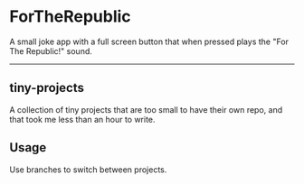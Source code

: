 # ForTheRepublic
A small joke app with a full screen button that when pressed plays the "For The Republic!" sound.

---

## tiny-projects
A collection of tiny projects that are too small to have their own repo, and that took me less than an hour to write.

## Usage
Use branches to switch between projects.


